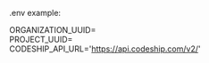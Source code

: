 .env example:<br />

ORGANIZATION_UUID=<your organization uuid><br />
PROJECT_UUID=<your project uuid><br />
CODESHIP_API_URL='https://api.codeship.com/v2/'
